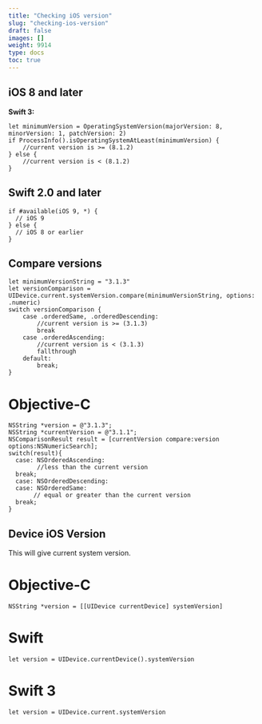 ```yaml
---
title: "Checking iOS version"
slug: "checking-ios-version"
draft: false
images: []
weight: 9914
type: docs
toc: true
---
```


## iOS 8 and later
**Swift 3:**

    let minimumVersion = OperatingSystemVersion(majorVersion: 8, minorVersion: 1, patchVersion: 2)
    if ProcessInfo().isOperatingSystemAtLeast(minimumVersion) {
        //current version is >= (8.1.2)
    } else {
        //current version is < (8.1.2)
    }


## Swift 2.0 and later
    if #available(iOS 9, *) {
      // iOS 9
    } else {
      // iOS 8 or earlier
    }

## Compare versions
    let minimumVersionString = "3.1.3"
    let versionComparison = UIDevice.current.systemVersion.compare(minimumVersionString, options: .numeric)
    switch versionComparison {
        case .orderedSame, .orderedDescending:
            //current version is >= (3.1.3)
            break
        case .orderedAscending:
            //current version is < (3.1.3)
            fallthrough
        default:
            break;
    }

# Objective-C
    NSString *version = @"3.1.3"; 
    NSString *currentVersion = @"3.1.1";
    NSComparisonResult result = [currentVersion compare:version options:NSNumericSearch];
    switch(result){
      case: NSOrderedAscending:
            //less than the current version
      break;
      case: NSOrderedDescending:
      case: NSOrderedSame:
           // equal or greater than the current version
      break;
    }

        


## Device iOS Version
This will give current system version.

# Objective-C
    NSString *version = [[UIDevice currentDevice] systemVersion]

# Swift
    let version = UIDevice.currentDevice().systemVersion

# Swift 3
    let version = UIDevice.current.systemVersion

